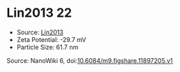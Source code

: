 <a name="material" />

# Lin2013 22
<script type="application/ld+json">
  {
    "@context": "https://schema.org/",
    "@type": "ChemicalSubstance",
    "@id": "https://egonw.github.io/nanowiki/nanowiki469.html#material",
    "http://purl.org/dc/terms/conformsTo":
      {
        "@type": "CreativeWork",
        "@id": "https://bioschemas.org/profiles/ChemicalSubstance/0.4-RELEASE/"
      },
    "identfier": "469",
    "name": "Lin2013 22",
    "url": "https://egonw.github.io/nanowiki/nanowiki469.html#material",
    "sameAs": "http://127.0.0.1/mediawiki/index.php/Special:URIResolver/Lin2013_22"
  }
</script>


* Source: [Lin2013](articleLin2013.md)
* Zeta Potential: -29.7 mV
* Particle Size: 61.7 nm


Source: NanoWiki 6, doi:[10.6084/m9.figshare.11897205.v1](https://doi.org/10.6084/m9.figshare.11897205.v1)
